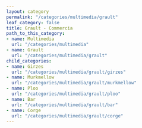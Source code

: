 ```yaml
---
layout: category
permalink: "/categories/multimedia/grault"
leaf_category: false
title: Grault - Commercia
path_to_this_category:
- name: Multimedia
  url: "/categories/multimedia"
- name: Grault
  url: "/categories/multimedia/grault"
child_categories:
- name: Girzes
  url: "/categories/multimedia/grault/girzes"
- name: Murkmellow
  url: "/categories/multimedia/grault/murkmellow"
- name: Ploo
  url: "/categories/multimedia/grault/ploo"
- name: Bar
  url: "/categories/multimedia/grault/bar"
- name: Corge
  url: "/categories/multimedia/grault/corge"
---
```

